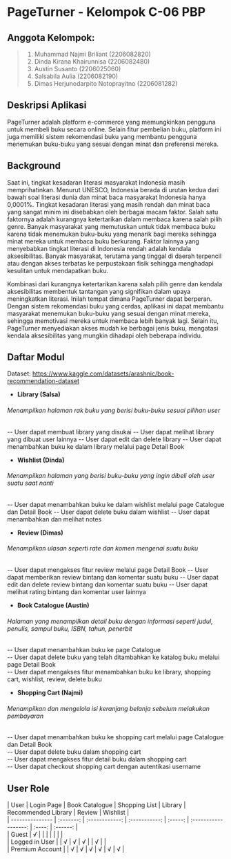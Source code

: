 # PageTurner - Kelompok C-06 PBP

## Anggota Kelompok:

> 1. Muhammad Najmi Briliant (2206082820)
> 2. Dinda Kirana Khairunnisa (2206082480)
> 3. Austin Susanto (2206025060)
> 4. Salsabila Aulia (2206082190)
> 5. Dimas Herjunodarpito Notoprayitno (2206081282)

## Deskripsi Aplikasi

PageTurner adalah platform e-commerce yang memungkinkan pengguna untuk membeli buku secara online. Selain fitur pembelian buku, platform ini juga memiliki sistem rekomendasi buku yang membantu pengguna menemukan buku-buku yang sesuai dengan minat dan preferensi mereka.

## Background

Saat ini, tingkat kesadaran literasi masyarakat Indonesia masih memprihatinkan. Menurut UNESCO, Indonesia berada di urutan kedua dari bawah soal literasi dunia dan minat baca masyarakat Indonesia hanya 0,0001%. Tingkat kesadaran literasi yang masih rendah dan minat baca yang sangat minim ini disebabkan oleh berbagai macam faktor. Salah satu faktornya adalah kurangnya ketertarikan dalam membaca karena salah pilih genre. Banyak masyarakat yang memutuskan untuk tidak membaca buku karena tidak menemukan buku-buku yang menarik bagi mereka sehingga minat mereka untuk membaca buku berkurang. Faktor lainnya yang menyebabkan tingkat literasi di Indonesia rendah adalah kendala aksesibilitas. Banyak masyarakat, terutama yang tinggal di daerah terpencil atau dengan akses terbatas ke perpustakaan fisik sehingga menghadapi kesulitan untuk mendapatkan buku. 

Kombinasi dari kurangnya ketertarikan karena salah pilih genre dan kendala aksesibilitas membentuk tantangan yang signifikan dalam upaya meningkatkan literasi. Inilah tempat dimana PageTurner dapat berperan. Dengan sistem rekomendasi buku yang cerdas, aplikasi ini dapat membantu masyarakat menemukan buku-buku yang sesuai dengan minat mereka, sehingga memotivasi mereka untuk membaca lebih banyak lagi. Selain itu, PageTurner menyediakan akses mudah ke berbagai jenis buku, mengatasi kendala aksesibilitas yang mungkin dihadapi oleh beberapa individu.

## Daftar Modul
Dataset: https://www.kaggle.com/datasets/arashnic/book-recommendation-dataset

- **Library (Salsa)**
###### Menampilkan halaman rak buku yang berisi buku-buku sesuai pilihan user
-- User dapat membuat library yang disukai
-- User dapat melihat library yang dibuat user lainnya
-- User dapat edit dan delete library
-- User dapat menambahkan buku ke dalam library melalui page Detail Book

- **Wishlist (Dinda)**
###### Menampilkan halaman yang berisi buku-buku yang ingin dibeli oleh user suatu saat nanti
-- User dapat menambahkan buku ke dalam wishlist melalui page Catalogue dan Detail Book
-- User dapat delete buku dalam wishlist
-- User dapat menambahkan dan melihat notes

- **Review (Dimas)**
###### Menampilkan ulasan seperti rate dan komen mengenai suatu buku
-- User dapat mengakses fitur review melalui page Detail Book
-- User dapat memberikan review bintang dan komentar suatu buku
-- User dapat edit dan delete review bintang dan komentar suatu buku
-- User dapat melihat rating bintang dan komentar user lainnya

- **Book Catalogue (Austin)**
###### Halaman yang menampilkan detail buku dengan informasi seperti judul, penulis, sampul buku, ISBN, tahun, penerbit
-- User dapat menambahkan buku ke page Catalogue <br />
-- User dapat delete buku yang telah ditambahkan ke katalog buku melalui page Detail Book <br />
-- User dapat mengakses fitur menambahkan buku ke library, shopping cart, wishlist, review, delete buku <br />

- **Shopping Cart (Najmi)**
###### Menampilkan dan mengelola isi keranjang belanja sebelum melakukan pembayaran
-- User dapat menambahkan buku ke shopping cart melalui page Catalogue dan Detail Book <br />
-- User dapat delete buku dalam shopping cart <br />
-- User dapat mengakses fitur detail buku dalam shopping cart <br />
-- User dapat checkout shopping cart dengan autentikasi username <br />


## User Role
| User            | Login Page | Book Catalogue | Shopping List | Library | Recommended Library | Review | Wishlist | <br />
| --------------- | :-------: | :------------: | :-----------: | :-----: | :------------------: | :----: | :------: | <br />
| Guest           |     √     |                |               |         |                      |        |          | <br />
| Logged in User  |           |       √        |       √       |    √    |                      |   √    |          | <br />
| Premium Account |           |       √        |       √       |    √    |          √           |   √    |    √     | <br />
